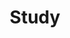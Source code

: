 ---
title: Study
image: study.jpg

# Badge style
style:
    background: "#0B7423"
    color: "#fff"
---
